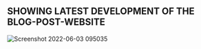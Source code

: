 ## SHOWING LATEST DEVELOPMENT OF THE BLOG-POST-WEBSITE
![Screenshot 2022-06-03 095035](https://user-images.githubusercontent.com/56185049/171802501-36caf3b5-8231-48e7-9fe6-9e228182cad8.png)

